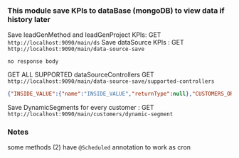 ### This module save KPIs to dataBase (mongoDB) to view data if history later

Save leadGenMethod and leadGenProject KPIs: GET `http://localhost:9090/main/ds`
Save dataSource KPIs                      : GET `http://localhost:9090/main/data-source-save`
```
no response body
```

GET ALL SUPPORTED dataSourceControllers     GET `http://localhost:9090/main/data-source-save/supported-controllers`
```json
{"INSIDE_VALUE":{"name":"INSIDE_VALUE","returnType":null},"CUSTOMERS_OR_LEADS_NUMBER_BY_SALES_FUNNEL_STATUS":{"name":"CUSTOMERS_OR_LEADS_NUMBER_BY_SALES_FUNNEL_STATUS","returnType":"INTEGER"}}
```

Save DynamicSegments for every customer    : GET `http://localhost:9090/main/customers/dynamic-segment`

### Notes
some methods (2) have `@Scheduled` annotation to work as cron